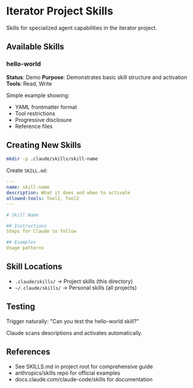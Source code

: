 # Iterator Project Skills

Skills for specialized agent capabilities in the iterator project.

## Available Skills

### hello-world
**Status**: Demo
**Purpose**: Demonstrates basic skill structure and activation
**Tools**: Read, Write

Simple example showing:
- YAML frontmatter format
- Tool restrictions
- Progressive disclosure
- Reference files

## Creating New Skills

```bash
mkdir -p .claude/skills/skill-name
```

Create `SKILL.md`:
```yaml
---
name: skill-name
description: What it does and when to activate
allowed-tools: Tool1, Tool2
---

# Skill Name

## Instructions
Steps for Claude to follow

## Examples
Usage patterns
```

## Skill Locations

- `.claude/skills/` → Project skills (this directory)
- `~/.claude/skills/` → Personal skills (all projects)

## Testing

Trigger naturally: "Can you test the hello-world skill?"

Claude scans descriptions and activates automatically.

## References

- See SKILLS.md in project root for comprehensive guide
- anthropics/skills repo for official examples
- docs.claude.com/claude-code/skills for documentation
